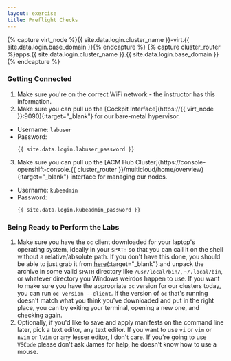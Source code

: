 ```yaml
---
layout: exercise
title: Preflight Checks
---
```

{% capture virt_node %}{{ site.data.login.cluster_name }}-virt.{{ site.data.login.base_domain }}{% endcapture %}
{% capture cluster_router %}apps.{{ site.data.login.cluster_name }}.{{ site.data.login.base_domain }}{% endcapture %}
### Getting Connected

1. Make sure you're on the correct WiFi network - the instructor has this information.
2. Make sure you can pull up the [Cockpit Interface](https://{{ virt_node }}:9090){:target="_blank"} for our bare-metal hypervisor.
  - Username: `labuser`
  - Password:
    ```
    {{ site.data.login.labuser_password }}
    ```
3. Make sure you can pull up the [ACM Hub Cluster](https://console-openshift-console.{{ cluster_router }}/multicloud/home/overview){:target="_blank"} interface for managing our nodes.
  - Username: `kubeadmin`
  - Password:
    ```
    {{ site.data.login.kubeadmin_password }}
    ```

### Being Ready to Perform the Labs

1. Make sure you have the `oc` client downloaded for your laptop's operating system, ideally in your `$PATH` so that you can call it on the shell without a relative/absolute path. If you don't have this done, you should be able to just grab it from [here](https://mirror.openshift.com/pub/openshift-v4/clients/ocp/stable/){:target="_blank"} and unpack the archive in some valid `$PATH` directory like `/usr/local/bin/`, `~/.local/bin`, or whatever directory you Windows weirdos happen to use. If you want to make sure you have the appropriate `oc` version for our clusters today, you can run `oc version --client`. If the version of `oc` that's running doesn't match what you think you've downloaded and put in the right place, you can try exiting your terminal, opening a new one, and checking again.
2. Optionally, if you'd like to save and apply manifests on the command line later, pick a text editor, any text editor. If you want to use `vi` or `vim` or `nvim` or `lvim` or any lesser editor, I don't care. If you're going to use `VSCode` please don't ask James for help, he doesn't know how to use a mouse.
